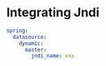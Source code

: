 # Integrating Jndi

```yaml
spring:
  datasource:
    dynamic:
      master:
        jndi_name: xxx
```